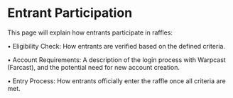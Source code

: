 # Entrant Participation

This page will explain how entrants participate in raffles:

• Eligibility Check: How entrants are verified based on the defined criteria.

• Account Requirements: A description of the login process with Warpcast (Farcast), and the potential need for new account creation.

• Entry Process: How entrants officially enter the raffle once all criteria are met.
